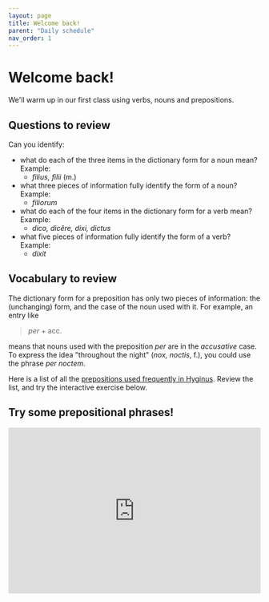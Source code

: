 ```yaml
---
layout: page
title: Welcome back!
parent: "Daily schedule"
nav_order: 1
---
```


# Welcome back!

We'll warm up in our first class using verbs, nouns and prepositions.


## Questions to review

Can you identify:

- what do each of the three items in the dictionary form for a noun mean? Example:
    -  *filius, filii* (m.)
- what three pieces of information fully identify the form of a noun?  Example:
    -  *filiorum*
- what do each of the four items in the dictionary form for a verb mean? Example:
    -  *dico, dicĕre, dixi, dictus*
- what five pieces of information fully identify the form of a verb?  Example:
    - *dixit*



## Vocabulary to review

The dictionary form for a preposition has only two pieces of information: the (unchanging) form, and the case of the noun used with it.  For example, an entry like

> *per* + acc.

means that nouns used with the preposition *per* are in the *accusative* case.  To express the idea "throughout the night" (*nox, noctis*, f.), you could use the phrase *per noctem*.

Here is a list of all the [prepositions used frequently in Hyginus](https://lingualatina.github.io/textbook/vocabulary/prepositions/).  Review the list, and try the interactive exercise below.

## Try some prepositional phrases!

<iframe width="100%" height="331" frameborder="0"
  src="https://observablehq.com/embed/@neelsmith/practice-prepositions?cells=viewof+group%2Cviewof+chosenquestion%2Cviewof+answer%2Ccheck%2Ccss"></iframe>


